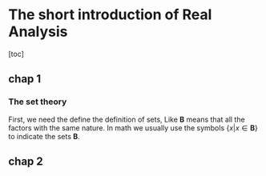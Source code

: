 # The short introduction of Real Analysis



[toc]

## chap 1

### The set theory

First, we need the define the definition of sets, Like **B** means that all the factors with the same nature. In math we usually use the symbols $\left\{x|x\in \mathbf{B} \right\}$ to indicate the sets **B**. 

##  chap 2

